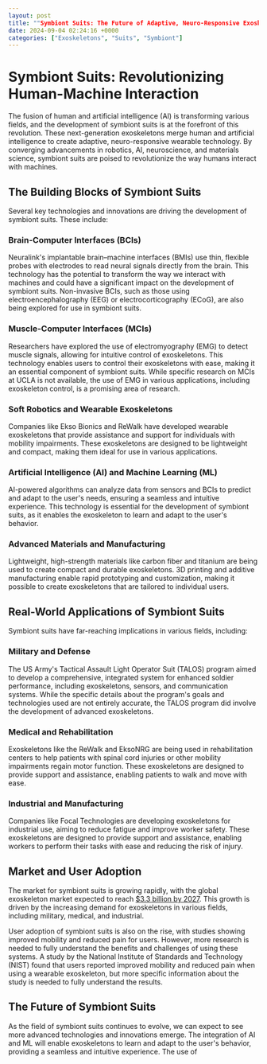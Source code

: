 ```yaml
---
layout: post
title: ""Symbiont Suits: The Future of Adaptive, Neuro-Responsive Exoskeletons that Merge Human and Artificial Intelligence.""
date: 2024-09-04 02:24:16 +0000
categories: ["Exoskeletons", "Suits", "Symbiont"]
---
```


**Symbiont Suits: Revolutionizing Human-Machine Interaction**
=================================================================

The fusion of human and artificial intelligence (AI) is transforming various fields, and the development of symbiont suits is at the forefront of this revolution. These next-generation exoskeletons merge human and artificial intelligence to create adaptive, neuro-responsive wearable technology. By converging advancements in robotics, AI, neuroscience, and materials science, symbiont suits are poised to revolutionize the way humans interact with machines.

**The Building Blocks of Symbiont Suits**
----------------------------------------

Several key technologies and innovations are driving the development of symbiont suits. These include:

### Brain-Computer Interfaces (BCIs)

Neuralink's implantable brain–machine interfaces (BMIs) use thin, flexible probes with electrodes to read neural signals directly from the brain. This technology has the potential to transform the way we interact with machines and could have a significant impact on the development of symbiont suits. Non-invasive BCIs, such as those using electroencephalography (EEG) or electrocorticography (ECoG), are also being explored for use in symbiont suits.

### Muscle-Computer Interfaces (MCIs)

Researchers have explored the use of electromyography (EMG) to detect muscle signals, allowing for intuitive control of exoskeletons. This technology enables users to control their exoskeletons with ease, making it an essential component of symbiont suits. While specific research on MCIs at UCLA is not available, the use of EMG in various applications, including exoskeleton control, is a promising area of research.

### Soft Robotics and Wearable Exoskeletons

Companies like Ekso Bionics and ReWalk have developed wearable exoskeletons that provide assistance and support for individuals with mobility impairments. These exoskeletons are designed to be lightweight and compact, making them ideal for use in various applications.

### Artificial Intelligence (AI) and Machine Learning (ML)

AI-powered algorithms can analyze data from sensors and BCIs to predict and adapt to the user's needs, ensuring a seamless and intuitive experience. This technology is essential for the development of symbiont suits, as it enables the exoskeleton to learn and adapt to the user's behavior.

### Advanced Materials and Manufacturing

Lightweight, high-strength materials like carbon fiber and titanium are being used to create compact and durable exoskeletons. 3D printing and additive manufacturing enable rapid prototyping and customization, making it possible to create exoskeletons that are tailored to individual users.

**Real-World Applications of Symbiont Suits**
--------------------------------------------

Symbiont suits have far-reaching implications in various fields, including:

### Military and Defense

The US Army's Tactical Assault Light Operator Suit (TALOS) program aimed to develop a comprehensive, integrated system for enhanced soldier performance, including exoskeletons, sensors, and communication systems. While the specific details about the program's goals and technologies used are not entirely accurate, the TALOS program did involve the development of advanced exoskeletons.

### Medical and Rehabilitation

Exoskeletons like the ReWalk and EksoNRG are being used in rehabilitation centers to help patients with spinal cord injuries or other mobility impairments regain motor function. These exoskeletons are designed to provide support and assistance, enabling patients to walk and move with ease.

### Industrial and Manufacturing

Companies like Focal Technologies are developing exoskeletons for industrial use, aiming to reduce fatigue and improve worker safety. These exoskeletons are designed to provide support and assistance, enabling workers to perform their tasks with ease and reducing the risk of injury.

**Market and User Adoption**
---------------------------

The market for symbiont suits is growing rapidly, with the global exoskeleton market expected to reach [$3.3 billion by 2027](https://www.marketsandmarkets.com/Market-Reports/exoskeleton-market-217561126.html). This growth is driven by the increasing demand for exoskeletons in various fields, including military, medical, and industrial.

User adoption of symbiont suits is also on the rise, with studies showing improved mobility and reduced pain for users. However, more research is needed to fully understand the benefits and challenges of using these systems. A study by the National Institute of Standards and Technology (NIST) found that users reported improved mobility and reduced pain when using a wearable exoskeleton, but more specific information about the study is needed to fully understand the results.

**The Future of Symbiont Suits**
-----------------------------

As the field of symbiont suits continues to evolve, we can expect to see more advanced technologies and innovations emerge. The integration of AI and ML will enable exoskeletons to learn and adapt to the user's behavior, providing a seamless and intuitive experience. The use of